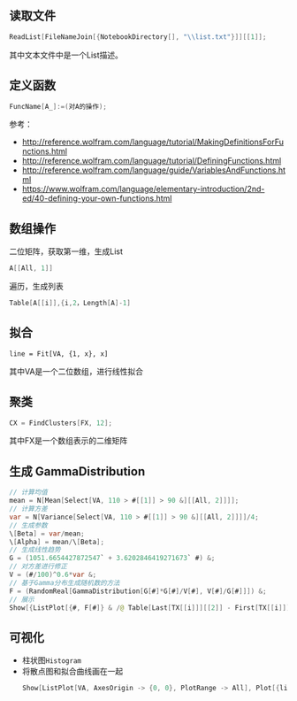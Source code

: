 ## 读取文件
```java
ReadList[FileNameJoin[{NotebookDirectory[], "\\list.txt"}]][[1]];
```
其中文本文件中是一个List描述。

## 定义函数
```java
FuncName[A_]:=(对A的操作);
```

参考：
* http://reference.wolfram.com/language/tutorial/MakingDefinitionsForFunctions.html
* http://reference.wolfram.com/language/tutorial/DefiningFunctions.html
* http://reference.wolfram.com/language/guide/VariablesAndFunctions.html
* https://www.wolfram.com/language/elementary-introduction/2nd-ed/40-defining-your-own-functions.html

## 数组操作
二位矩阵，获取第一维，生成List
```java
A[[All, 1]]
```
遍历，生成列表
```java
Table[A[[i]],{i,2，Length[A]-1]
```

## 拟合
```
line = Fit[VA, {1, x}, x]
```
其中VA是一个二位数组，进行线性拟合

## 聚类
```java
CX = FindClusters[FX, 12];
```
其中FX是一个数组表示的二维矩阵

## 生成 GammaDistribution
```java
// 计算均值
mean = N[Mean[Select[VA, 110 > #[[1]] > 90 &][[All, 2]]]];
// 计算方差
var = N[Variance[Select[VA, 110 > #[[1]] > 90 &][[All, 2]]]]/4;
// 生成参数
\[Beta] = var/mean;
\[Alpha] = mean/\[Beta];
// 生成线性趋势
G = (1051.6654427872547` + 3.6202846419271673` #) &;
// 对方差进行修正
V = (#/100)^0.6*var &;
// 基于Gamma分布生成随机数的方法
F = (RandomReal[GammaDistribution[G[#]*G[#]/V[#], V[#]/G[#]]]) &;
// 展示
Show[{ListPlot[{#, F[#]} & /@ Table[Last[TX[[i]]][[2]] - First[TX[[i]]][[2]], {i, 1, Length[TX]}], AxesOrigin -> {0, 0}, PlotRange -> All], Plot[{line}, {x, 0, 200}]}]
```

## 可视化 
- 柱状图`Histogram`
- 将散点图和拟合曲线画在一起
   ```java
   Show[ListPlot[VA, AxesOrigin -> {0, 0}, PlotRange -> All], Plot[{line}, {x, 0, 200}]]
   ```